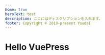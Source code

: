 ```yaml
---
home: true
heroText: test
description: ここにはディスクリプションを入れます。
footer: Copyright © 2019-present Youdai
---
```


# Hello VuePress

<PostList />
